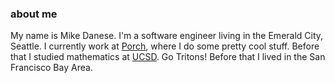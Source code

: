 ---
---
### about me

My name is Mike Danese. I'm a software engineer living in the Emerald City, Seattle. I currently work at [Porch](http://porch.com), where I do some pretty cool stuff. Before that I studied mathematics at [UCSD](http://ucsd.edu/). Go Tritons! Before that I lived in the San Francisco Bay Area.
